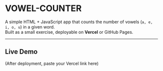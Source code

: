 # VOWEL-COUNTER
A simple HTML + JavaScript app that counts the number of vowels (`a, e, i, o, u`) in a given word.  
Built as a small exercise, deployable on **Vercel** or GitHub Pages.

---

##  Live Demo
(After deployment, paste your Vercel link here)
